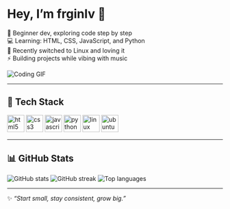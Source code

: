 # Hey, I’m frginlv 👋  

🌱 Beginner dev, exploring code step by step  
💻 Learning: HTML, CSS, JavaScript, and Python  
🐧 Recently switched to Linux and loving it  
⚡ Building projects while vibing with music  

![Coding GIF](https://media.giphy.com/media/v1.Y2lkPTc5MGI3NjExYzN1YXpjY3V0bTNmN241dzAxY2p0eGFsY2FmMDV4amc4b3A0bmlnMyZlcD12MV9naWZzX3NlYXJjaCZjdD1n/u3T7c4G8SbkpcRrqJp/giphy.gif)

---

## 🚀 Tech Stack
<p align="left">
  <img src="https://cdn.jsdelivr.net/gh/devicons/devicon/icons/html5/html5-original.svg" alt="html5" width="40" height="40"/>
  <img src="https://cdn.jsdelivr.net/gh/devicons/devicon/icons/css3/css3-original.svg" alt="css3" width="40" height="40"/>
  <img src="https://cdn.jsdelivr.net/gh/devicons/devicon/icons/javascript/javascript-original.svg" alt="javascript" width="40" height="40"/>
  <img src="https://cdn.jsdelivr.net/gh/devicons/devicon/icons/python/python-original.svg" alt="python" width="40" height="40"/>
  <img src="https://cdn.jsdelivr.net/gh/devicons/devicon/icons/linux/linux-original.svg" alt="linux" width="40" height="40"/>
  <img src="https://cdn.jsdelivr.net/gh/devicons/devicon/icons/ubuntu/ubuntu-plain.svg" alt="ubuntu" width="40" height="40"/>
</p>

---

## 📊 GitHub Stats
<p align="left">
  <img src="https://github-readme-stats.vercel.app/api?username=frginlv&show_icons=true&theme=tokyonight&hide_border=false" alt="GitHub stats"/>
  <img src="https://streak-stats.demolab.com?user=frginlv&theme=tokyonight&hide_border=false" alt="GitHub streak"/>
  <img src="https://github-readme-stats.vercel.app/api/top-langs/?username=frginlv&layout=compact&theme=tokyonight&hide_border=false" alt="Top languages"/>
</p>

---

✨ *“Start small, stay consistent, grow big.”*  
